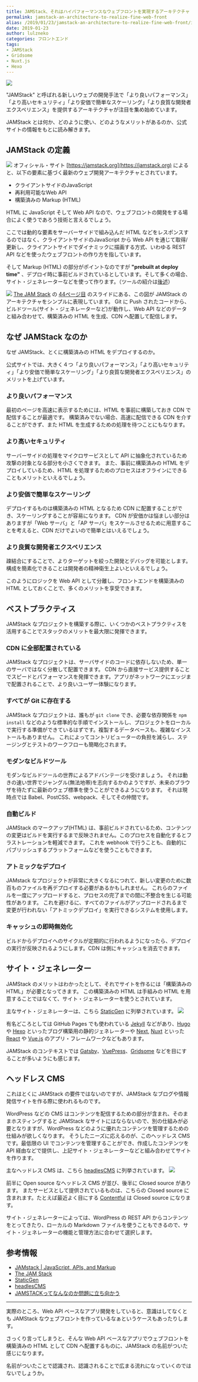 ```yaml
---
title: JAMStack、それはハイパフォーマンスなウェブフロントを実現するアーキテクチャ
permalink: jamstack-an-architecture-to-realize-fine-web-front
alias: /2019/01/23/jamstack-an-architecture-to-realize-fine-web-front/index.html
date: 2019-01-23
author: lulzneko
categories: フロントエンド
tags:
- JAMStack
- Gridsome
- Nuxt.js
- Hexo
---
```


![](/articles/assets/lulzneko/serverless/jamstack.jpg)

"JAMStack" と呼ばれる新しいウェブの開発手法で「より良いパフォーマンス」「より高いセキュリティ」「より安価で簡単なスケーリング」「より良質な開発者エクスペリエンス」を提供するアーキテクチャが注目を集め始めています。

JAMStack とは何か、どのように使い、どのようなメリットがあるのか、公式サイトの情報をもとに読み解きます。


## JAMStack の定義
![](/articles/assets/lulzneko/serverless/jamstack/01.png)
オフィシャル・サイト [https://jamstack.org](https://jamstack.org) によると、以下の要素に基づく最新のウェブ開発アーキテクチャとされています。
- クライアントサイドのJavaScript
- 再利用可能なWeb API
- 構築済みの Markup (HTML)

HTML に JavaScript そして Web API なので、ウェブフロントの開発をする場合によく使うであろう技術と言えるでしょう。

ここでは動的な要素をサーバーサイドで組み込んだ HTML などをレスポンスするのではなく、クライアントサイドのJavaScript から Web API を通じて取得/更新し、クライアントサイドでダイナミックに描画する方式、いわゆる REST API などを使ったウェブフロントの作り方を指しています。

そして Markup (HTML) の部分がポイントなのですが **"prebuilt at deploy time"** 、デプロイ時に事前ビルドされているとしています。そして多くの場合、サイト・ジェネレーターなどを使って作ります。（ツールの紹介は[後述](#サイト・ジェネレーター)）

![](/articles/assets/lulzneko/serverless/jamstack/02.png)
[The JAM Stack](https://speakerdeck.com/biilmann/the-jam-stack) の [44ページ目](https://speakerdeck.com/biilmann/the-jam-stack?slide=44) のスライドにある、この図が JAMStack のアーキテクチャをシンプルに表現しています。
Git に Push されたコードから、ビルドツール(サイト・ジェネレーターなど)が動作し、Web API などのデータと組み合わせて、構築済みの HTML を生成、CDN へ配置して配信します。


## なぜ JAMStack なのか
なぜ JAMStack、とくに構築済みの HTML をデプロイするのか。

公式サイトでは、大きく４つ「より良いパフォーマンス」「より高いセキュリティ」「より安価で簡単なスケーリング」「より良質な開発者エクスペリエンス」のメリットを上げています。

### より良いパフォーマンス
最初のページを高速に表示するためには、HTML を事前に構築しておき CDN で配信することが最適です。
構築済みでない場合、高速に配信できる CDN を介することができず、また HTML を生成するための処理を待つことにもなります。

### より高いセキュリティ
サーバーサイドの処理をマイクロサービスとして API に抽象化されているため攻撃の対象となる部分を小さくできます。
また、事前に構築済みの HTML をデプロイしているため、HTML を処理するためのプロセスはオフラインにできることもメリットといえるでしょう。

### より安価で簡単なスケーリング
デプロイするものは構築済みの HTML となるため CDN に配置することができ、スケーリングすることが容易になります。
CDN が安価かは悩ましい部分はありますが「Web サーバ」と「AP サーバ」をスケールさせるために用意することを考えると、CDN だけでよいので簡単とはいえるでしょう。

### より良質な開発者エクスペリエンス
疎結合にすることで、よりターゲットを絞った開発とデバッグを可能とします。
構成を簡素化できることは開発者の精神衛生上よいといえるでしょう。


このようにロジックを Web API として分離し、フロントエンドを構築済みの HTML としておくことで、多くのメリットを享受できます。


## ベストプラクティス
JAMStack なプロジェクトを構築する際に、いくつかのベストプラクティスを活用することでスタックのメリットを最大限に発揮できます。

### CDN に全部配置されている
JAMStack なプロジェクトは、サーバサイドのコードに依存しないため、単一のサーバではなく分散して配置できます。
CDN から直接サービス提供することでスピードとパフォーマンスを発揮できます。アプリがネットワークにエッジまで配置されることで、より良いユーザー体験になります。

### すべてが Git に存在する
JAMStack なプロジェクトは、誰もが `git clone` でき、必要な依存関係を `npm install` などのような標準的な手順でインストールし、プロジェクトをローカルで実行する準備ができているはずです。複製するデータベースも、複雑なインストールもありません。
これによってコントリビューターの負担を減らし、ステージングとテストのワークフローも簡略化されます。

### モダンなビルドツール
モダンなビルドツールの世界によるアドバンテージを受けましょう。
それは動きの速い世界でジャングル(無法地帯)を志向するかのようですが、未来のブラウザを待たずに最新のウェブ標準を使うことができるようになります。
それは現時点では Babel、PostCSS、webpack、そしてその仲間です。

### 自動ビルド
JAMStack のマークアップ(HTML) は、事前ビルドされているため、コンテンツの変更はビルドを実行するまで反映されません。このプロセスを自動化するとフラストレーションを軽減できます。
これを webhook で行うことも、自動的にパブリッシュするプラットフォームなどを使うこともできます。

### アトミックなデプロイ
JAMstack なプロジェクトが非常に大きくなるにつれて、新しい変更のために数百ものファイルを再デプロイする必要があるかもしれません。 これらのファイルを一度にアップロードすると、プロセスの完了までの間に不整合を生じる可能性があります。 これを避けるに、すべてのファイルがアップロードされるまで変更が行われない「アトミックデプロイ」を実行できるシステムを使用します。

### キャッシュの即時無効化
ビルドからデプロイへのサイクルが定期的に行われるようになったら、デプロイの実行が反映されるようにします。CDN は側にキャッシュを消去できます。


## サイト・ジェネレーター
JAMStack のメリットはわかったとして、それでサイトを作るには「構築済みの HTML」が必要となってきます。
この構築済みの HTML は手組みの HTML を用意することではなくて、サイト・ジェネレーターを使うとされています。

主なサイト・ジェネレーターは、こちら [StaticGen](https://www.staticgen.com/) に列挙されています。
![](/articles/assets/lulzneko/serverless/jamstack/03.png)

有名どころとしては GitHub Pages でも使われている [Jekyll](https://jekyllrb.com/) などがあり、[Hugo](https://gohugo.io/) や [Hexo](https://hexo.io/) といったブログ構築用の静的ジェネレーターや [Next](https://nextjs.org/), [Nuxt](https://nuxtjs.org/) といった [React](https://reactjs.org/) や [Vue.js](https://jp.vuejs.org/) のアプリ・フレームワークなどもあります。

JAMStack のコンテキストでは [Gatsby](https://www.gatsbyjs.org/)、[VuePress](https://vuepress.vuejs.org/)、[Gridsome](https://gridsome.org/) などを目にすることが多いようにも感じます。


## ヘッドレス CMS
これはとくに JAMStack の要件ではないのですが、JAMStack なブログや情報発信サイトを作る際に使われるものです。

WordPress などの CMS はコンテンツを配信するための部分が含まれ、そのままホスティングすると JAMStack なサイトにはならないので、別の仕組みが必要となりますが、WordPress などのように優れたコンテンツを管理するための仕組みが欲しくなります。
そうしたニーズに応えるのが、このヘッドレス CMS です。最低限の UI でコンテンツを管理することができ、作成したコンテンツを API 経由などで提供し、上記サイト・ジェネレーターなどと組み合わせてサイトを作ります。

主なヘッドレス CMS は、こちら [headlesCMS](https://headlesscms.org/) に列挙されています。
![](/articles/assets/lulzneko/serverless/jamstack/04.png)

前半に Open source なヘッドレス CMS が並び、後半に Closed source があります。
またサービスとして提供されているものは、こちらの Closed source に含まれます。たとえば最近よく目にする [Contentful](https://www.contentful.com/) は Closed source になります。

サイト・ジェネレーターによっては、WordPress の REST API からコンテンツをとってきたり、ローカルの Markdown ファイルを使うこともできるので、サイト・ジェネレーターの機能と管理方法に合わせて選択します。


## 参考情報
- [JAMstack | JavaScript, APIs, and Markup](https://jamstack.org/)
- [The JAM Stack](https://speakerdeck.com/biilmann/the-jam-stack)
- [StaticGen](https://www.staticgen.com/)
- [headlesCMS](https://headlesscms.org/)
- [JAMSTACKってなんなのか問題に立ち向かう](https://slides.com/masayakazama/what-is-jamstack)


----
実際のところ、Web API ベースなアプリ開発をしていると、意識はしてなくとも JAMStack なウェブフロントを作っているなぁというケースもあったりします。

さっくり言ってしまうと、そんな Web API ベースなアプリでウェブフロントを構築済みの HTML として CDN へ配置するものに、JAMStack の名前がついた感じになります。

名前がついたことで認識され、認識されることで広まる流れになっていくのではないでしょうか。
